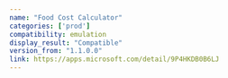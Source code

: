 ```yaml
---
name: "Food Cost Calculator"
categories: ['prod']
compatibility: emulation
display_result: "Compatible"
version_from: "1.1.0.0"
link: https://apps.microsoft.com/detail/9P4HKDB0B6LJ
---
```

